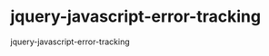 jquery-javascript-error-tracking
================================

jquery-javascript-error-tracking
